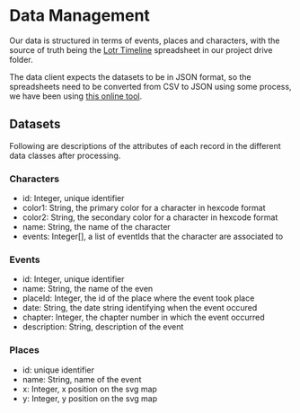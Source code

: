 # Data Management

Our data is structured in terms of events, places and characters, with the source of truth being the [Lotr Timeline](https://docs.google.com/spreadsheets/d/1jjK2k4YQfwzXMNRvTeVkhbjVtklHxEd5lfmManNPYm8/edit#gid=0) spreadsheet in our project drive folder.

The data client expects the datasets to be in JSON format, so the spreadsheets need to be converted from CSV to JSON using some process, we have been using [this online tool](https://csvjson.com/csv2json).

## Datasets
Following are descriptions of the attributes of each record in the different data classes after processing.

### Characters
- id: Integer, unique identifier
- color1: String, the primary color for a character in hexcode format 
- color2: String, the secondary color for a character in hexcode format
- name: String, the name of the character
- events: Integer[], a list of eventIds that the character are associated to

### Events
- id: Integer, unique identifier 
- name: String, the name of the even
- placeId: Integer, the id of the place where the event took place
- date: String, the date string identifying when the event occured
- chapter: Integer, the chapter number in which the event occurred
- description: String, description of the event

### Places
- id: unique identifier
- name: String, name of the event
- x: Integer, x position on the svg map
- y: Integer, y position on the svg map